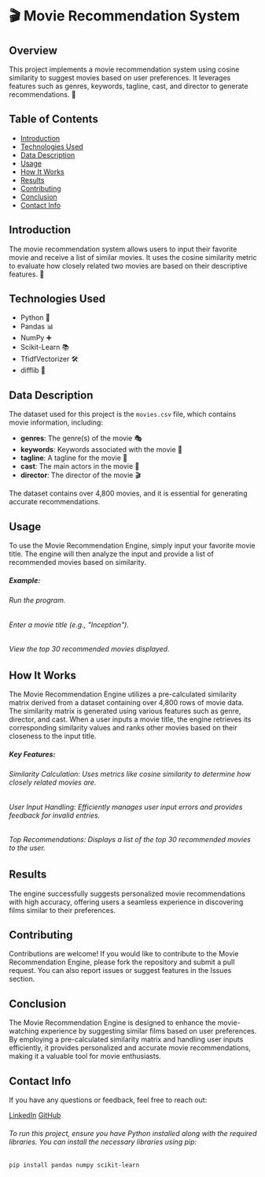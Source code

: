 # 🎬 Movie Recommendation System

## Overview
This project implements a movie recommendation system using cosine similarity to suggest movies based on user preferences. It leverages features such as genres, keywords, tagline, cast, and director to generate recommendations. 🍿

## Table of Contents
- [Introduction](#introduction)
- [Technologies Used](#technologies-used)
- [Data Description](#data-description)
- [Usage](#usage)
- [How It Works](#how-it-works)
- [Results](#results)
- [Contributing](#contributing)
- [Conclusion](#conclusion)
- [Contact Info](#contact-info)

## Introduction
The movie recommendation system allows users to input their favorite movie and receive a list of similar movies. It uses the cosine similarity metric to evaluate how closely related two movies are based on their descriptive features. 🎥

## Technologies Used
- Python 🐍
- Pandas 📊
- NumPy ➕
- Scikit-Learn 📚
- TfidfVectorizer 🛠️
- difflib 📖

## Data Description
The dataset used for this project is the `movies.csv` file, which contains movie information, including:
- **genres**: The genre(s) of the movie 🎭
- **keywords**: Keywords associated with the movie 🔑
- **tagline**: A tagline for the movie 📜
- **cast**: The main actors in the movie 👥
- **director**: The director of the movie 🎬

The dataset contains over 4,800 movies, and it is essential for generating accurate recommendations.

## Usage

To use the Movie Recommendation Engine, simply input your favorite movie title. The engine will then analyze the input and provide a list of recommended movies based on similarity.

##### Example:

###### Run the program.
###### Enter a movie title (e.g., "Inception").
###### View the top 30 recommended movies displayed.

## How It Works

The Movie Recommendation Engine utilizes a pre-calculated similarity matrix derived from a dataset containing over 4,800 rows of movie data. The similarity matrix is generated using various features such as genre, director, and cast. When a user inputs a movie title, the engine retrieves its corresponding similarity values and ranks other movies based on their closeness to the input title.

##### Key Features:

###### Similarity Calculation: Uses metrics like cosine similarity to determine how closely related movies are.
###### User Input Handling: Efficiently manages user input errors and provides feedback for invalid entries.
###### Top Recommendations: Displays a list of the top 30 recommended movies to the user.

## Results

The engine successfully suggests personalized movie recommendations with high accuracy, offering users a seamless experience in discovering films similar to their preferences.

## Contributing

Contributions are welcome! If you would like to contribute to the Movie Recommendation Engine, please fork the repository and submit a pull request. You can also report issues or suggest features in the Issues section.

## Conclusion

The Movie Recommendation Engine is designed to enhance the movie-watching experience by suggesting similar films based on user preferences. By employing a pre-calculated similarity matrix and handling user inputs efficiently, it provides personalized and accurate movie recommendations, making it a valuable tool for movie enthusiasts.

## Contact Info
If you have any questions or feedback, feel free to reach out:

[LinkedIn](https://linkedin.com/in/mayank_yadv)
[GitHub](https://github.com/mayankyadav23)

###### To run this project, ensure you have Python installed along with the required libraries. You can install the necessary libraries using pip:
```bash
pip install pandas numpy scikit-learn

